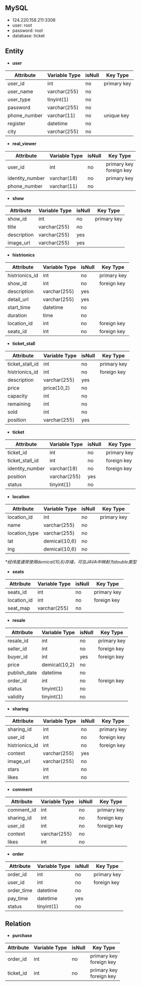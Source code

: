 ## MySQL

- 124.220.158.211:3306
- user: root
- password: root
- database: ticket

## Entity

- **user**

| **Attribute** | **Variable Type** | **isNull** | **Key Type** | 
| --------------| ----------------- | ---------- | ------------ |
| user_id       | int               | no         | primary key  |
| user_name     | varchar(255)      | no         |              |
| user_type     | tinyint(1)        | no         |              |
| password      | varchar(255)      | no         |              |
| phone_number  | varchar(11)       | no         | unique key   |
| register      | datetime          | no         |              |
| city          | varchar(255)      | no         |              |


- **real_viewer**

| **Attribute** | **Variable Type** | **isNull** | **Key Type** | 
| --------------| ----------------- | ---------- | ------------ |
| user_id       | int               | no         | primary key<br>foreign key |
|identity_number| varchar(18)       | no         | primary key  |
| phone_number  | varchar(11)       | no         |              |

- **show**

| **Attribute** | **Variable Type** | **isNull** | **Key Type** | 
| --------------| ----------------- | ---------- | ------------ |
| show_id       | int               | no         | primary key  |
| title         | varchar(255)      | no         |              |
| description   | varchar(255)      | yes        |              |
| image_url     | varchar(255)      | yes        |              |


- **histrionics**

| **Attribute** | **Variable Type** | **isNull** | **Key Type** | 
| --------------| ----------------- | ---------- | ------------ |
| histrionics_id| int               | no         | primary key  |
| show_id       | int               | no         | foreign key  |
| description   | varchar(255)      | yes        |              |
| detail_url    | varchar(255)      | yes        |              |
| start_time    | datetime          | no         |              |
| duration      | time              | no         |              |
| location_id   | int               | no         | foreign key  |
| seats_id      | int               | no         | foreign key  |

- **ticket_stall**

| **Attribute** | **Variable Type** | **isNull** | **Key Type** | 
| --------------| ----------------- | ---------- | ------------ |
|ticket_stall_id| int               | no         | primary key  |
| histrionics_id| int               | no         | foreign key  |
| description   | varchar(255)      | yes        |              |
| price         | price(10,2)       | no         |              |
| capacity      | int               | no         |              |
| remaining     | int               | no         |              |
| sold          | int               | no         |              |
| position      | varchar(255)      | yes        |              |


- **ticket**

| **Attribute** | **Variable Type** | **isNull** | **Key Type** | 
| --------------| ----------------- | ---------- | ------------ |
| ticket_id     | int               | no         | primary key  |
|ticket_stall_id| int               | no         | foreign key  |
|identity_number| varchar(18)       | no         | foreign key  |
| position      | varchar(255)      | yes        |              |
| status        | tinyint(1)        | no         |              |

- **location**

| **Attribute** | **Variable Type** | **isNull** | **Key Type** | 
| --------------| ----------------- | ---------- | ------------ |
| location_id   | int               | no         | primary key  |
| name          | varchar(255)      | no         |              |
| location_type | varchar(255)      | no         |              |
| lat           | demical(10,6)     | no         |              |
| lng           | demical(10,6)     | no         |              |

_*经纬度通常使用demical(10,6)存储，可在JAVA中映射为double类型_

- **seats**

| **Attribute** | **Variable Type** | **isNull** | **Key Type** | 
| --------------| ----------------- | ---------- | ------------ |
| seats_id      | int               | no         | primary key  |
| location_id   | int               | no         | foreign key  |
| seat_map      | varchar(255)      | no         |              |


- **resale**

| **Attribute** | **Variable Type** | **isNull** | **Key Type** | 
| --------------| ----------------- | ---------- | ------------ |
| resale_id     | int               | no         | primary key  |
| seller_id     | int               | no         | foreign key  |
| buyer_id      | int               | yes        | foreign key  |
| price         | demical(10,2)     | no         |              |
| publish_date  | datetime          | no         |              |
| order_id      | int               | no         | foreign key  |
| status        | tinyint(1)        | no         |              |
| validity      | tinyint(1)        | no         |              |

- **sharing**

| **Attribute** | **Variable Type** | **isNull** | **Key Type** | 
| --------------| ----------------- | ---------- | ------------ |
| sharing_id    | int               | no         | primary key  |
| user_id       | int               | no         | foreign key  |
| histrionics_id| int               | no         | foreign key  |
| context       | varchar(255)      | yes        |              |
| image_url     | varchar(255)      | no         |              |
| stars         | int               | no         |              |
| likes         | int               | no         |              |


- **comment**

| **Attribute** | **Variable Type** | **isNull** | **Key Type** | 
| --------------| ----------------- | ---------- | ------------ |
| comment_id    | int               | no         | primary key  |
| sharing_id    | int               | no         | foreign key  |
| user_id       | int               | no         | foreign key  |
| context       | varchar(255)      | no         |              |
| likes         | int               | no         |              |


- **order**

| **Attribute** | **Variable Type** | **isNull** | **Key Type** | 
| --------------| ----------------- | ---------- | ------------ |
| order_id      | int               | no         | primary key  |
| user_id       | int               | no         | foreign key  |
| order_time    | datetime          | no         |              |
| pay_time      | datetime          | yes        |              |
| status        | tinyint(1)        | no         |              |


## Relation

- **purchase**

| **Attribute** | **Variable Type** | **isNull** | **Key Type** | 
| --------------| ----------------- | ---------- | ------------ |
| order_id      | int               | no         | primary key<br>foreign key |
| ticket_id     | int               | no         | primary key<br>foreign key  |

